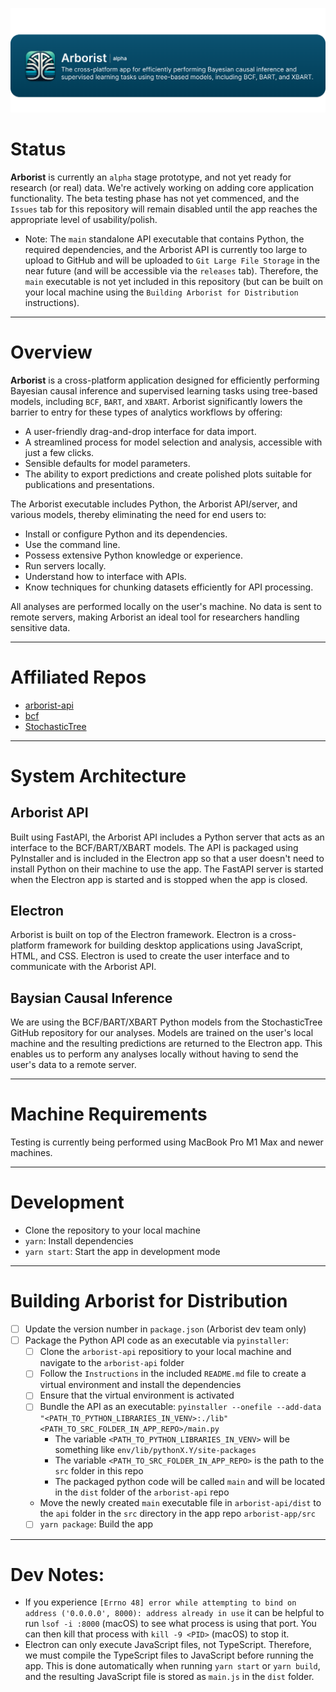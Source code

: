 
![Header Image](/github/readme_header.png)


# Status
**Arborist** is currently an `alpha` stage prototype, and not yet ready for research (or real) data. We're actively working on adding core application functionality. The beta testing phase has not yet commenced, and the `Issues` tab for this repository will remain disabled until the app reaches the appropriate level of usability/polish.

- Note: The `main` standalone API executable that contains Python, the required dependencies, and the Arborist API is currently too large to upload to GitHub and will be uploaded to `Git Large File Storage` in the near future (and will be accessible via the `releases` tab). Therefore, the `main` executable is not yet included in this repository (but can be built on your local machine using the `Building Arborist for Distribution` instructions).

---

# Overview
**Arborist** is a cross-platform application designed for efficiently performing Bayesian causal inference and supervised learning tasks using tree-based models, including `BCF`, `BART`, and `XBART`. Arborist significantly lowers the barrier to entry for these types of analytics workflows by offering:

- A user-friendly drag-and-drop interface for data import.
- A streamlined process for model selection and analysis, accessible with just a few clicks.
- Sensible defaults for model parameters.
- The ability to export predictions and create polished plots suitable for publications and presentations.

The Arborist executable includes Python, the Arborist API/server, and various models, thereby eliminating the need for end users to:

- Install or configure Python and its dependencies.
- Use the command line.
- Possess extensive Python knowledge or experience.
- Run servers locally.
- Understand how to interface with APIs.
- Know techniques for chunking datasets efficiently for API processing.

All analyses are performed locally on the user's machine. No data is sent to remote servers, making Arborist an ideal tool for researchers handling sensitive data.

---


# Affiliated Repos
- [arborist-api](https://github.com/silicontwin/arborist-api)
- [bcf](https://github.com/jaredsmurray/bcf)
- [StochasticTree](https://github.com/andrewherren/StochasticTree)

---

# System Architecture

## Arborist API
Built using FastAPI, the Arborist API includes a Python server that acts as an interface to the BCF/BART/XBART models. The API is packaged using PyInstaller and is included in the Electron app so that a user doesn't need to install Python on their machine to use the app. The FastAPI server is started when the Electron app is started and is stopped when the app is closed.

## Electron
Arborist is built on top of the Electron framework. Electron is a cross-platform framework for building desktop applications using JavaScript, HTML, and CSS. Electron is used to create the user interface and to communicate with the Arborist API.

## Baysian Causal Inference
We are  using the BCF/BART/XBART Python models from the StochasticTree GitHub repository for our analyses. Models are trained on the user's local machine and the resulting predictions are returned to the Electron app. This enables us to perform any analyses locally without having to send the user's data to a remote server.

---

# Machine Requirements
Testing is currently being performed using MacBook Pro M1 Max and newer machines.

---

# Development
- Clone the repository to your local machine
- `yarn`: Install dependencies
- `yarn start`: Start the app in development mode

---


# Building Arborist for Distribution
- [ ] Update the version number in `package.json` (Arborist dev team only)
- [ ] Package the Python API code as an executable via `pyinstaller`:
  - [ ] Clone the `arborist-api` repositiory to your local machine and navigate to the `arborist-api` folder
  - [ ] Follow the `Instructions` in the included `README.md` file to create a virtual environment and install the dependencies
  - [ ] Ensure that the virtual environment is activated
  - [ ] Bundle the API as an executable: `pyinstaller --onefile --add-data "<PATH_TO_PYTHON_LIBRARIES_IN_VENV>:./lib" <PATH_TO_SRC_FOLDER_IN_APP_REPO>/main.py`
    - The variable `<PATH_TO_PYTHON_LIBRARIES_IN_VENV>` will be something like `env/lib/pythonX.Y/site-packages`
    - The variable `<PATH_TO_SRC_FOLDER_IN_APP_REPO>` is the path to the `src` folder in this repo
    - The packaged python code will be called `main` and will be located in the `dist` folder of the `arborist-api` repo
  - Move the newly created `main` executable file in `arborist-api/dist` to the `api` folder in the `src` directory in the app repo `arborist-app/src`
  - [ ] `yarn package`: Build the app

---

# Dev Notes:
- If you experience `[Errno 48] error while attempting to bind on address ('0.0.0.0', 8000): address already in use` it can be helpful to run `lsof -i :8000` (macOS) to see what process is using that port. You can then kill that process with `kill -9 <PID>` (macOS) to stop it.
- Electron can only execute JavaScript files, not TypeScript. Therefore, we must compile the TypeScript files to JavaScript before running the app. This is done automatically when running `yarn start` or `yarn build`, and the resulting JavaScript file is stored as `main.js` in the `dist` folder.

